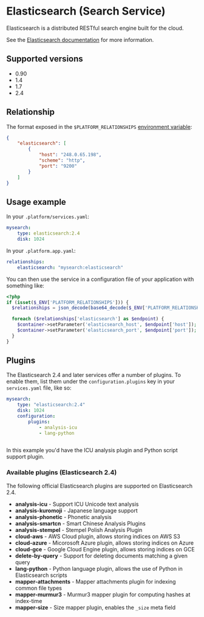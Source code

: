 # Elasticsearch (Search Service)

Elasticsearch is a distributed RESTful search engine built for the cloud.

See the [Elasticsearch documentation](https://www.elastic.co/guide/en/elasticsearch/reference/current/index.html) for more information.

## Supported versions

* 0.90
* 1.4
* 1.7
* 2.4

## Relationship

The format exposed in the `$PLATFORM_RELATIONSHIPS` [environment variable](/development/variables.md):

```json
{
    "elasticsearch": [
        {
            "host": "248.0.65.198",
            "scheme": "http",
            "port": "9200"
        }
    ]
}
```

## Usage example

In your `.platform/services.yaml`:

```yaml
mysearch:
    type: elasticsearch:2.4
    disk: 1024
```

In your `.platform.app.yaml`:

```yaml
relationships:
    elasticsearch: "mysearch:elasticsearch"
```

You can then use the service in a configuration file of your application with something like:

```php
<?php
if (isset($_ENV['PLATFORM_RELATIONSHIPS'])) {
  $relationships = json_decode(base64_decode($_ENV['PLATFORM_RELATIONSHIPS']), TRUE);

  foreach ($relationships['elasticsearch'] as $endpoint) {
    $container->setParameter('elasticsearch_host', $endpoint['host']);
    $container->setParameter('elasticsearch_port', $endpoint['port']);
  }
}
```

## Plugins

The Elasticsearch 2.4 and later services offer a number of plugins.  To enable them, list them under the `configuration.plugins` key in your `services.yaml` file, like so:

```yaml
mysearch:
    type: "elasticsearch:2.4"
    disk: 1024
    configuration:
        plugins:
            - analysis-icu
            - lang-python
            
```

In this example you'd have the ICU analysis plugin and Python script support plugin.

### Available plugins (Elasticsearch 2.4)

The following official Elasticsearch plugins are supported on Elasticsearch 2.4.

* **analysis-icu** - Support ICU Unicode text analysis
* **analysis-kuromoji** - Japanese language support
* **analysis-phonetic** - Phonetic analysis
* **analysis-smartcn** - Smart Chinese Analysis Plugins
* **analysis-stempel** - Stempel Polish Analysis Plugin
* **cloud-aws** - AWS Cloud plugin, allows storing indices on AWS S3
* **cloud-azure** - Micorosoft Azure plugin, allows storing indices on Azure
* **cloud-gce** - Google Cloud Engine plugin, allows storing indices on GCE
* **delete-by-query** - Support for deleting documents matching a given query
* **lang-python** - Python language plugin, allows the use of Python in Elasticsearch scripts
* **mapper-attachments** - Mapper attachments plugin for indexing common file types
* **mapper-murmur3** - Murmur3 mapper plugin for computing hashes at index-time
* **mapper-size** - Size mapper plugin, enables the `_size` meta field
